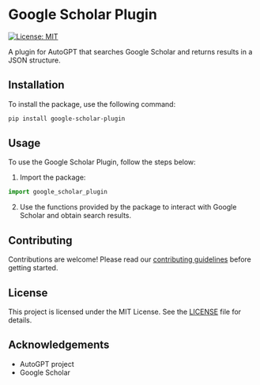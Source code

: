 
# Google Scholar Plugin

[![License: MIT](https://img.shields.io/badge/License-MIT-green.svg)](https://opensource.org/licenses/MIT)

A plugin for AutoGPT that searches Google Scholar and returns results in a JSON structure.

## Installation

To install the package, use the following command:

```bash
pip install google-scholar-plugin
```

## Usage

To use the Google Scholar Plugin, follow the steps below:

1. Import the package:

```python
import google_scholar_plugin
```

2. Use the functions provided by the package to interact with Google Scholar and obtain search results.

## Contributing

Contributions are welcome! Please read our [contributing guidelines](CONTRIBUTING.md) before getting started.

## License

This project is licensed under the MIT License. See the [LICENSE](LICENSE) file for details.


## Acknowledgements

- AutoGPT project
- Google Scholar
